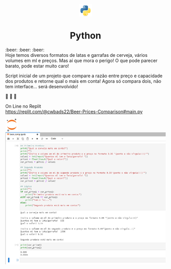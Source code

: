 <div align="center">
<img src="https://github.com/devicons/devicon/blob/master/icons/python/python-original.svg" title="Python" alt="Python" width="40" height="40"/><h1>Python</h1>
</div>
:beer: :beer: :beer:
<br>
Hoje temos diversos formatos de latas e garrafas de cerveja, vários volumes em ml e preços. Mas aí que mora o perigo!
O que pode parecer barato, pode estar muito caro!

Script inicial de um projeto que compare a razão entre preço e capacidade dos produtos e retorne qual o mais em conta!
Agora só compara dois, não tem interface... será desenvolvido!

:beer: :beer: :beer:

On Line no Replit 
<br>
https://replit.com/@cwbads22/Beer-Prices-Comparison#main.py
<br>
<div>
<img src="https://github.com/devicons/devicon/blob/master/icons/jupyter/jupyter-original.svg" title="Jupyter" alt="Jupyter" width="40" height="40"/>
<img src="https://github.com/cwbads22/beerpricescomp/blob/main/birra.png">
</div>
